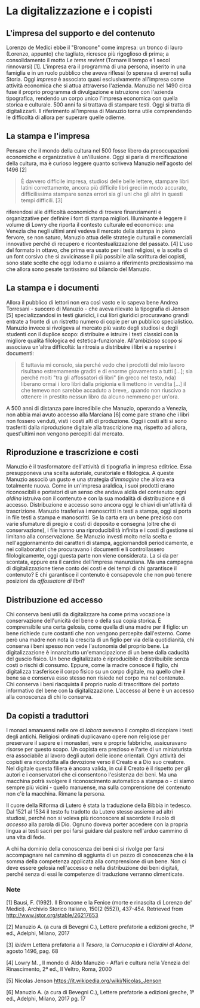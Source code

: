 # La digitalizzazione e i copisti
## L'impresa del supporto e del contenuto

Lorenzo de Medici ebbe il "Broncone" come impresa: un tronco di lauro (Lorenzo, appunto) che tagliato, ricresce più rigoglioso di prima; a consolidamento il motto *Le tems revient* (Tornare il tempo e'l secol rinnovarsi) [1]. L'impresa era il programma di una persona, inserito in una famiglia e in un ruolo pubblico che aveva riflessi (o sperava di averne) sulla Storia. Oggi *impresa* è associato quasi esclusivamente all'impresa come attività economica che si attua attraverso l'azienda. Manuzio nel 1490 circa fuse il proprio programma di divulgazione e istruzione con l'azienda tipografica, rendendo un corpo unico l'impresa economica con quella storica e culturale. 500 anni fa si trattava di stampare testi. Oggi si tratta di digitalizzarli. Il riferimento all'impresa di Manuzio torna utile comprendendo le difficoltà di allora per superare quelle odierne.

## La stampa e l'impresa
Pensare che il mondo della cultura nel 500 fosse libero da preoccupazioni economiche e organizzative è un'illusione. Oggi si parla di mercificazione della cultura, ma è curioso leggere quanto scriveva Manuzio nell'agosto del 1496 [2]

> È davvero difficile impresa, studiosi delle belle lettere, stampare libri latini correttamente, ancora più difficile libri greci in modo accurato, difficilissima stampare senza errori sia gli uni che gli altri in questi tempi difficili. [3]  

riferendosi alle difficoltà economiche di trovare finanziamenti e organizzative per definire i font di stampa migliori. Illuminante è leggere il volume di Lowry che riporta il contesto culturale ed economico: una Venezia che negli ultimi anni vedeva il mercato della stampa in pieno fervore, se non saturo, Manuzio attua delle strategie culturali e commerciali innovative perché di recupero e ricontestualizzazione del passato. [4] L'uso del formato in ottavo, che prima era usato per i testi religiosi, e la scelta di un font corsivo che si avvicinasse il più possibile alla scrittura dei copisti, sono state scelte che oggi lodiamo e usiamo a riferimento preziosissimo ma che allora sono pesate tantissimo sul bilancio del Manuzio.

## La stampa e i documenti

Allora il pubblico di lettori non era così vasto e  lo sapeva bene Andrea Torresani - suocero di Manuzio - che aveva rilevato la tipografia di Jenson [5] specializzandosi in testi giuridici, i cui libri giuridici procuravano grandi entrate a fronte di un ristretto numero di copie per un pubblico specialistico. Manuzio invece si rivolgeva al mercato più vasto degli studiosi e degli studenti con il duplice scopo: distribuire e istruire i testi classici con la migliore qualità filologica ed estetica-funzionale. All'ambizioso scopo si associava un'altra difficoltà: la ritrosia a distribuire i libri e a reperire i documenti:

> E tuttavia mi consolo, sia perché vedo che i prodotti del mio lavoro risultano estremamente graditi e di enorme giovamento a tutti [...]; sia perché molti "tra gli affossatori di libri" (in greco nel testo, nda) liberano ormai i loro libri dalla prigionia e li mettono in vendita [...] il che temevo non sarebbe accaduto a breve,. quando non riuscivo a ottenere in prestito nessun libro da alcuno nemmeno per un'ora.

A 500 anni di distanza pare incredibile che Manuzio, operando a Venezia, non abbia mai avuto accesso alla Marciana [6] come pare strano che i libri non fossero venduti, visti i costi alti di produzione. Oggi i costi alti si sono trasferiti dalla riproduzione digitale alla trascrizione ma, rispetto ad allora, quest'ultimi non vengono percepiti dal mercato.

## Riproduzione e trascrizione e costi
Manuzio è il trasformatore dell'attività di tipografia in impresa editrice. Essa presupponeva una scelta autoriale, curatoriale e filologica. A queste Manuzio associò un gusto e una strategia d'*immagine* che allora era totalmente nuova. Come in un'impresa araldica, i suoi prodotti erano riconoscibili e portatori di un senso che andava aldilà del contenuto: ogni *aldina* istruiva con il contenuto e con la sua modalità di distribuzione e di accesso. Distribuzione e accesso sono ancora oggi le chiavi di un'attività di trascrizione. Manuzio trasferiva i manoscritti in testi a stampa, oggi si porta in file testi a stampa e manoscritti. Se la carta era un bene prezioso con varie sfumature di pregio e costi di deposito e consegna (oltre che di conservazione), i file hanno una riproducibilità infinita e i costi di gestione si limitano alla conservazione. Se Manuzio investì molto nella scelta e nell'aggiornamento dei caratteri di stampa, aggiornandoli periodicamente, e nei collaboratori che procuravano i documenti e li controllassero filologicamente, oggi questa parte non viene considerata. La si da per scontata, eppure era il cardine dell'impresa manunziana. Ma una campagna di digitalizzazione tiene conto dei costi e dei tempi di chi garantisce il contenuto? E chi garantisce il contenuto è consapevole che non può tenere posizioni da *affossatore di libri*?

## Distribuzione ed accesso
Chi conserva beni utili da digitalizzare ha come prima vocazione la conservazione dell'unicità del bene o della sua copia storica. È comprensibile una certa gelosia, come quella di una madre per il figlio: un bene richiede cure costanti che non vengono percepite dall'esterno. Come però una madre non nota la crescita di un figlio per via della quotidianità, chi conserva i beni spesso non vede l'autonomia del proprio bene. La digitalizzazione è innanzitutto un'emancipazione di un bene dalla caducità del guscio fisico. Un bene digitalizzato è riproducibile e distribuibile senza costi o rischi di consumo. Eppure, come la madre conosce il figlio, chi digitalizza trasferisce il corpo fisico su un corpo digitale, ma quello che il bene sa e conserva esso stesso non risiede nel corpo ma nel contenuto. Chi conserva i beni riacquista il proprio ruolo di trascrittore del portato informativo del bene con la digitalizzazione. L'accesso al bene è un accesso alla conoscenza di chi lo conserva.

## Da copisti a traduttori
I monaci amanuensi nelle ore di *labora* avevano il compito di ricopiare i testi degli antichi. Religiosi ordinati duplicavano opere non religiose per preservare il sapere e i monasteri, vere e proprie fabbriche, assicuravano risorse per questo scopo. Un copista era prezioso e l'arte di un miniaturista era associabile al lavoro degli autori delle icone orientali. Ogni attività dei copisti era ricondotta alla devozione verso il Creato e a Dio suo creatore. Nel digitale questa filiera è ancora valida, in cui il Creato è il rispetto per gli autori e i conservatori che ci consentono l'esistenza dei beni. Ma una macchina potrà svolgere il riconoscimento automatico a stampa o - ci siamo sempre più vicini - quello manuense, ma sulla comprensione del contenuto non c'è la macchina. Rimane la persona.

Il cuore della Riforma di Lutero è stata la traduzione della Bibbia in tedesco. Dal 1521 al 1534 il testo fu tradotto da Lutero stesso assieme ad altri studiosi, perché non si voleva più riconoscere al sacerdote il ruolo di *accesso* alla parola di Dio. Ognuno doveva porter accedere con la propria lingua ai testi sacri per poi farsi guidare dal pastore nell'arduo cammino di una vita di fede.

A chi ha dominio della conoscenza dei beni ci si rivolge per farsi accompagnare nel cammino di aggiunta di un pezzo di conoscenza che è la somma della competenza applicata alla comprensione di un bene. Non ci deve essere gelosia nell'accesso e nella distribuzione dei beni digitali, perché senza di essi le competenze di traduzione verranno dimenticate.  


### Note
[1] Bausi, F. (1992). Il Broncone e la Fenice (morte e rinascita di Lorenzo de' Medici). Archivio Storico Italiano, 150(2 (552)), 437-454. Retrieved from http://www.jstor.org/stable/26217653

[2] Manuzio A. (a cura di Bevegni C.), Lettere prefatorie a edizioni greche, 1ª ed., Adelphi, Milano, 2017

[3] *ibidem* Lettera prefatoria a Il *Tesoro*, la *Cornucopia* e i *Giardini di Adone*, agosto 1496, pag. 68

[4] Lowry M. , Il mondo di Aldo Manuzio - Affari e cultura nella Venezia del Rinascimento, 2ª ed., Il Veltro, Roma, 2000

[5] Nicolas Jenson https://it.wikipedia.org/wiki/Nicolas_Jenson

[6] Manuzio A. (a cura di Bevegni C.), Lettere prefatorie a edizioni greche, 1ª ed., Adelphi, Milano, 2017 pg. 17
